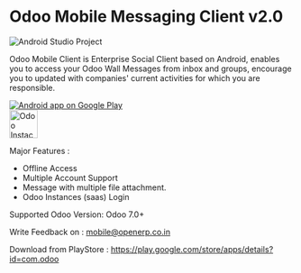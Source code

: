 Odoo Mobile Messaging Client v2.0
=================================

<img alt="Android Studio Project" src="https://dharmangsoni.odoo.com/website/image/ir.attachment/71/datas"/>

Odoo Mobile Client is Enterprise Social Client based on Android, enables you to access your Odoo Wall Messages from inbox and groups, encourage you to updated with companies' current activities for which you are responsible.
<br/>

<article>
<section>
<a href="https://play.google.com/store/apps/details?id=com.odoo" target="_blank">
  <img alt="Android app on Google Play"
       src="https://developer.android.com/images/brand/en_app_rgb_wo_45.png" />
</a>
</section>
<section>
<a href="https://www.odoo.com/start" target="_blank">
<img alt="Odoo Instace" src="https://dharmangsoni.odoo.com/website/image?max_height=768&field=datas&model=ir.attachment&id=42&max_width=150" style="height:50px; width:auto" />
</a>
</section>
</article>

Major Features :

- Offline Access
- Multiple Account Support
- Message with multiple file attachment.
- Odoo Instances (saas) Login

Supported Odoo Version: Odoo 7.0+

Write Feedback on : mobile@openerp.co.in

Download from PlayStore : https://play.google.com/store/apps/details?id=com.odoo